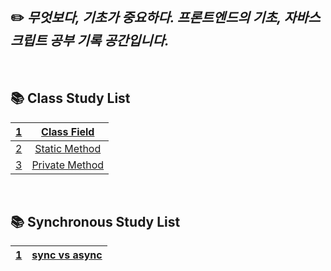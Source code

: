 ## ✏️ _무엇보다, 기초가 중요하다. 프론트엔드의 기초, 자바스크립트 공부 기록 공간입니다._

<br>

## 📚 Class Study List

|  [1](https://github.com/DongWooKim97/Basic-Javascript-Study/tree/master/class/class_field)   |    [Class Field](https://github.com/DongWooKim97/Basic-Javascript-Study/tree/master/class/class_field)    |
| :------------------------------------------------------------------------------------------: | :-------------------------------------------------------------------------------------------------------: |
| [2](https://github.com/DongWooKim97/Basic-Javascript-Study/tree/master/class/static_method)  |  [Static Method](https://github.com/DongWooKim97/Basic-Javascript-Study/tree/master/class/static_method)  |
| [3](https://github.com/DongWooKim97/Basic-Javascript-Study/tree/master/class/private_method) | [Private Method](https://github.com/DongWooKim97/Basic-Javascript-Study/tree/master/class/private_method) |

<br>

## 📚 Synchronous Study List

| [1](https://github.com/DongWooKim97/Basic-Javascript-Study/tree/master/class/class_field) | [sync vs async](https://github.com/DongWooKim97/Basic-Javascript-Study/tree/master/asynchronous/basic_difference) |
| :---------------------------------------------------------------------------------------: | :---------------------------------------------------------------------------------------------------------------: |
